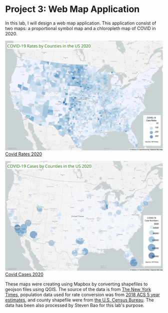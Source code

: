 # Project 3: Web Map Application

In this lab, I will design a web map application. This application consist of two maps: a proportional symbol map and a chloropleth map of COVID in 2020.

![rates](/img/rates.png)
[Covid Rates 2020](https://pktran.github.io/covidmap/map1.html)

![cases](/img/cases.png)
[Covid Cases 2020](https://pktran.github.io/covidmap/map2.html)

These maps were creating using Mapbox by converting shapefiles to geojson files using QGIS. The source of the data is from [The New York Times](https://github.com/nytimes/covid-19-data/blob/43d32dde2f87bd4dafbb7d23f5d9e878124018b8/live/us-counties.csv), population data used for rate conversion was from [2018 ACS 5 year estimates](https://data.census.gov/cedsci/table?g=0100000US%24050000&d=ACS%205-Year%20Estimates%20Data%20Profiles&tid=ACSDP5Y2018.DP05&hidePreview=true), and county shapefile were from [the U.S. Census Bureau](https://www.census.gov/geographies/mapping-files/time-series/geo/carto-boundary-file.html). The data has been also processed by Steven Bao for this lab's purpose.  

